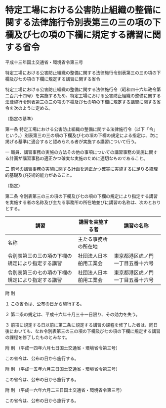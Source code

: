 # 特定工場における公害防止組織の整備に関する法律施行令別表第三の三の項の下欄及び七の項の下欄に規定する講習に関する省令

平成十三年国土交通省・環境省令第三号

特定工場における公害防止組織の整備に関する法律施行令別表第三の三の項の下欄及び七の項の下欄に規定する講習に関する省令

特定工場における公害防止組織の整備に関する法律施行令（昭和四十六年政令第二百六十四号）を実施するため、特定工場における公害防止組織の整備に関する法律施行令別表第三の三の項の下欄及び七の項の下欄に規定する講習に関する省令を次のように定める。

（指定の基準）

第一条 特定工場における公害防止組織の整備に関する法律施行令（以下「令」という。）別表第三の三の項の下欄及び七の項の下欄の規定による指定は、次に掲げる基準に適合すると認められる者が実施する講習について行う。

一 職員、講習事務の実施の方法その他の事項についての講習事務の実施に関する計画が講習事務の適正かつ確実な実施のために適切なものであること。

二 前号の講習事務の実施に関する計画を適正かつ確実に実施するに足りる経理的基礎及び技術的能力があること。

（指定）

第二条 令別表第三の三の項の下欄及び七の項の下欄の規定により指定する講習を実施する者の名称及び主たる事務所の所在地並びに講習の名称は、次のとおりとする。

講習 | 講習を実施する者 | 講習の名称  
---|---|---  
名称 | 主たる事務所の所在地  
令別表第三の三の項の下欄の規定により指定する講習 | 社団法人日本舶用工業会 | 東京都港区虎ノ門一丁目五番十六号 | 大気関係第三種公害防止管理者資格認定講習  
令別表第三の七の項の下欄の規定により指定する講習 | 社団法人日本舶用工業会 | 東京都港区虎ノ門一丁目五番十六号 | 水質関係第三種公害防止管理者資格認定講習  
  
附 則

１ この省令は、公布の日から施行する。

２ 第二条の規定は、平成十六年十月三十一日限り、その効力を失う。

３ 前項に規定する日以前に第二条に規定する講習の課程を修了した者は、同日後においても、なお令別表第三の三の項の下欄及び七の項の下欄に規定する講習の課程を修了したものとみなす。

附 則 （平成一四年六月七日国土交通省・環境省令第三号）

この省令は、公布の日から施行する。

附 則 （平成一五年六月三日国土交通省・環境省令第三号）

この省令は、公布の日から施行する。

附 則 （平成一六年六月二三日国土交通省・環境省令第三号）

この省令は、公布の日から施行する。

